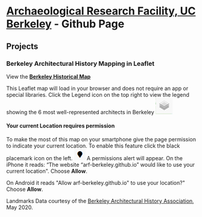 # [Archaeological Research Facility, UC Berkeley](http://arf.berkeley.edu) - Github Page

## Projects

### Berkeley Architectural History Mapping in Leaflet
View the **[Berkeley Historical Map](https://arf-berkeley.github.io/berkeleyana/arch/index.html)**

This Leaflet map will load in your browser and does not require an app or special libraries. 
Click the Legend icon on the top right to view the legend showing the 6 most well-represented architects in Berkeley ![](images/leaflet_legend.png)
#### Your current Location requires permission
To make the most of this map on your smartphone give the page permission to indicate your current location. To enable this feature click the black placemark icon on the left.  ![](images/leaflet_location.png)
A permissions alert will appear. 
On the iPhone it reads: “The website “arf-berkeley.github.io” would like to use your current location". Choose **Allow**.

On Android it reads "Allow arf-berkeley.github.io" to use your location?" Choose **Allow**.

Landmarks Data courtesy of the  [Berkeley Architectural History Association](http://berkeleyheritage.com/berkeley_landmarks/all_landmarks.html), May 2020.
